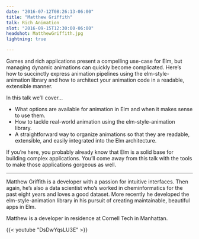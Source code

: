 ```yaml
---
date: "2016-07-12T08:26:13-06:00"
title: "Matthew Griffith"
talk: Rich Animation
slot: "2016-09-15T12:30:00-06:00"
headshot: MatthewGriffith.jpg
lightning: true

---
```


Games and rich applications present a compelling use-case for Elm, but managing
dynamic animations can quickly become complicated. Here’s how to succinctly
express animation pipelines using the elm-style-animation library and how to
architect your animation code in a readable, extensible manner.

<!--more-->

In this talk we’ll cover…

- What options are available for animation in Elm and when it makes sense to use
  them.
- How to tackle real-world animation using the elm-style-animation library.
- A straightforward way to organize animations so that they are readable,
  extensible, and easily integrated into the Elm architecture.

If you’re here, you probably already know that Elm is a solid base for building
complex applications. You’ll come away from this talk with the tools to make
those applications gorgeous as well.

---

Matthew Griffith is a developer with a passion for intuitive interfaces. Then
again, he’s also a data scientist who’s worked in cheminformatics for the past
eight years and loves a good dataset. More recently he developed the
elm-style-animation library in his pursuit of creating maintainable, beautiful
apps in Elm.

Matthew is a developer in residence at Cornell Tech in Manhattan.

{{< youtube "DsDwYqsLU3E" >}}

